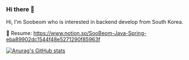 ### Hi there 👋

Hi, I'm Soobeom who is interested in backend develop from South Korea.

📰 Resume: https://www.notion.so/SooBeom-Java-Spring-eba89902dc1544f48e5271290f85963f

[![Anurag's GitHub stats](https://github-readme-stats.vercel.app/api?username=Jsim6342&count_private=true&show_icons=true&theme=tokyonight)](https://github.com/anuraghazra/github-readme-stats)


<!--
**Jsim6342/Jsim6342** is a ✨ _special_ ✨ repository because its `README.md` (this file) appears on your GitHub profile.

Here are some ideas to get you started:

- 🔭 I’m currently working on ...
- 🌱 I’m currently learning ...
- 👯 I’m looking to collaborate on ...
- 🤔 I’m looking for help with ...
- 💬 Ask me about ...
- 📫 How to reach me: ...
- 😄 Pronouns: ...
- ⚡ Fun fact: ...
-->
